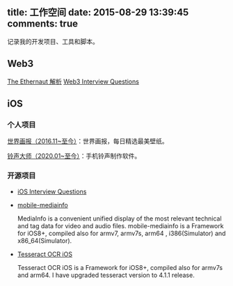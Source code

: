 title: 工作空间
date: 2015-08-29 13:39:45
comments: true
---

记录我的开发项目、工具和脚本。

## Web3

[The Ethernaut 解析](/2022/04/29/The-Ethernaut/)
[Web3 Interview Questions](https://github.com/xwal/Web3-Interview-Questions)

## iOS

### 个人项目

[世界画报（2016.11~至今）](worldpicture)：世界画报，每日精选最美壁纸。

[铃声大师（2020.01~至今）](ringtonemaster)：手机铃声制作软件。

### 开源项目

- [iOS Interview Questions](https://github.com/xwal/iOS-Interview-Questions)

- [mobile-mediainfo](https://github.com/xwal/mobile-mediainfo)

  MediaInfo is a convenient unified display of the most relevant technical and tag data for video and audio files.
  mobile-mediainfo is a Framework for iOS8+, compiled also for armv7, armv7s, arm64 , i386(Simulator) and x86_64(Simulator).

- [Tesseract OCR iOS](https://github.com/xwal/Tesseract-OCR-iOS)

  Tesseract OCR iOS is a Framework for iOS8+, compiled also for armv7s and arm64. I have upgraded tesseract version to 4.1.1 release.